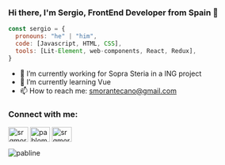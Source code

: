 ### Hi there, I'm Sergio, FrontEnd Developer from Spain 👋

```javascript
const sergio = {
  pronouns: "he" | "him",
  code: [Javascript, HTML, CSS],
  tools: [Lit-Element, web-components, React, Redux],
}
```

<!--
**srgmorante/srgmorante** is a ✨ _special_ ✨ repository because its `README.md` (this file) appears on your GitHub profile.

Here are some ideas to get you started:
-->
- 🔭 I’m currently working for Sopra Steria in a ING project
- 🌱 I’m currently learning Vue
- 📫 How to reach me: smorantecano@gmail.com

<p align="left">
<h3 align="left">Connect with me:</h3>

<a href="https://twitter.com/SrgMorante" target="blank"><img align="center" src="https://cdn.jsdelivr.net/npm/simple-icons@3.0.1/icons/twitter.svg" alt="srgmorante" height="30" width="40" /></a>
<a href="https://linkedin.com/in/pablomn" target="blank"><img align="center" src="https://cdn.jsdelivr.net/npm/simple-icons@3.0.1/icons/linkedin.svg" alt="pablomn" height="30" width="40" /></a>
<a href="https://dev.to/srgmorante" target="blank"><img align="center" src="https://cdn.jsdelivr.net/npm/simple-icons@3.0.1/icons/dev-dot-to.svg" alt="srgmorante" height="30" width="40" /></a>
</p>

<p><img align="left" src="https://github-readme-stats.vercel.app/api/top-langs/?username=pabline&layout=compact" alt="pabline" /></p>


